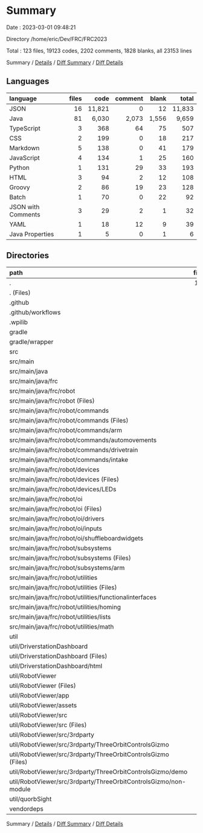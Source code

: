 # Summary

Date : 2023-03-01 09:48:21

Directory /home/eric/Dev/FRC/FRC2023

Total : 123 files,  19123 codes, 2202 comments, 1828 blanks, all 23153 lines

Summary / [Details](details.md) / [Diff Summary](diff.md) / [Diff Details](diff-details.md)

## Languages
| language | files | code | comment | blank | total |
| :--- | ---: | ---: | ---: | ---: | ---: |
| JSON | 16 | 11,821 | 0 | 12 | 11,833 |
| Java | 81 | 6,030 | 2,073 | 1,556 | 9,659 |
| TypeScript | 3 | 368 | 64 | 75 | 507 |
| CSS | 2 | 199 | 0 | 18 | 217 |
| Markdown | 5 | 138 | 0 | 41 | 179 |
| JavaScript | 4 | 134 | 1 | 25 | 160 |
| Python | 1 | 131 | 29 | 33 | 193 |
| HTML | 3 | 94 | 2 | 12 | 108 |
| Groovy | 2 | 86 | 19 | 23 | 128 |
| Batch | 1 | 70 | 0 | 22 | 92 |
| JSON with Comments | 3 | 29 | 2 | 1 | 32 |
| YAML | 1 | 18 | 12 | 9 | 39 |
| Java Properties | 1 | 5 | 0 | 1 | 6 |

## Directories
| path | files | code | comment | blank | total |
| :--- | ---: | ---: | ---: | ---: | ---: |
| . | 123 | 19,123 | 2,202 | 1,828 | 23,153 |
| . (Files) | 11 | 545 | 19 | 67 | 631 |
| .github | 1 | 18 | 12 | 9 | 39 |
| .github/workflows | 1 | 18 | 12 | 9 | 39 |
| .wpilib | 1 | 6 | 0 | 0 | 6 |
| gradle | 1 | 5 | 0 | 1 | 6 |
| gradle/wrapper | 1 | 5 | 0 | 1 | 6 |
| src | 81 | 6,030 | 2,073 | 1,556 | 9,659 |
| src/main | 81 | 6,030 | 2,073 | 1,556 | 9,659 |
| src/main/java | 81 | 6,030 | 2,073 | 1,556 | 9,659 |
| src/main/java/frc | 81 | 6,030 | 2,073 | 1,556 | 9,659 |
| src/main/java/frc/robot | 81 | 6,030 | 2,073 | 1,556 | 9,659 |
| src/main/java/frc/robot (Files) | 3 | 303 | 24 | 82 | 409 |
| src/main/java/frc/robot/commands | 25 | 1,707 | 295 | 420 | 2,422 |
| src/main/java/frc/robot/commands (Files) | 4 | 244 | 50 | 73 | 367 |
| src/main/java/frc/robot/commands/arm | 7 | 572 | 53 | 116 | 741 |
| src/main/java/frc/robot/commands/automovements | 2 | 177 | 5 | 19 | 201 |
| src/main/java/frc/robot/commands/drivetrain | 10 | 622 | 180 | 188 | 990 |
| src/main/java/frc/robot/commands/intake | 2 | 92 | 7 | 24 | 123 |
| src/main/java/frc/robot/devices | 12 | 951 | 451 | 265 | 1,667 |
| src/main/java/frc/robot/devices (Files) | 8 | 685 | 302 | 192 | 1,179 |
| src/main/java/frc/robot/devices/LEDs | 4 | 266 | 149 | 73 | 488 |
| src/main/java/frc/robot/oi | 12 | 631 | 407 | 200 | 1,238 |
| src/main/java/frc/robot/oi (Files) | 1 | 71 | 19 | 20 | 110 |
| src/main/java/frc/robot/oi/drivers | 5 | 268 | 137 | 78 | 483 |
| src/main/java/frc/robot/oi/inputs | 4 | 202 | 165 | 69 | 436 |
| src/main/java/frc/robot/oi/shuffleboardwidgets | 2 | 90 | 86 | 33 | 209 |
| src/main/java/frc/robot/subsystems | 6 | 1,445 | 431 | 344 | 2,220 |
| src/main/java/frc/robot/subsystems (Files) | 2 | 588 | 281 | 145 | 1,014 |
| src/main/java/frc/robot/subsystems/arm | 4 | 857 | 150 | 199 | 1,206 |
| src/main/java/frc/robot/utilities | 23 | 993 | 465 | 245 | 1,703 |
| src/main/java/frc/robot/utilities (Files) | 9 | 407 | 138 | 115 | 660 |
| src/main/java/frc/robot/utilities/functionalinterfaces | 1 | 4 | 9 | 3 | 16 |
| src/main/java/frc/robot/utilities/homing | 2 | 189 | 16 | 26 | 231 |
| src/main/java/frc/robot/utilities/lists | 7 | 153 | 51 | 30 | 234 |
| src/main/java/frc/robot/utilities/math | 4 | 240 | 251 | 71 | 562 |
| util | 24 | 12,333 | 98 | 194 | 12,625 |
| util/DriverstationDashboard | 8 | 10,707 | 2 | 41 | 10,750 |
| util/DriverstationDashboard (Files) | 5 | 10,446 | 0 | 12 | 10,458 |
| util/DriverstationDashboard/html | 3 | 261 | 2 | 29 | 292 |
| util/RobotViewer | 15 | 1,495 | 67 | 120 | 1,682 |
| util/RobotViewer (Files) | 4 | 910 | 0 | 5 | 915 |
| util/RobotViewer/app | 4 | 141 | 10 | 21 | 172 |
| util/RobotViewer/assets | 1 | 19 | 0 | 1 | 20 |
| util/RobotViewer/src | 6 | 425 | 57 | 93 | 575 |
| util/RobotViewer/src (Files) | 2 | 309 | 57 | 63 | 429 |
| util/RobotViewer/src/3rdparty | 4 | 116 | 0 | 30 | 146 |
| util/RobotViewer/src/3rdparty/ThreeOrbitControlsGizmo | 4 | 116 | 0 | 30 | 146 |
| util/RobotViewer/src/3rdparty/ThreeOrbitControlsGizmo (Files) | 1 | 74 | 0 | 21 | 95 |
| util/RobotViewer/src/3rdparty/ThreeOrbitControlsGizmo/demo | 2 | 38 | 0 | 7 | 45 |
| util/RobotViewer/src/3rdparty/ThreeOrbitControlsGizmo/non-module | 1 | 4 | 0 | 2 | 6 |
| util/quorbSight | 1 | 131 | 29 | 33 | 193 |
| vendordeps | 4 | 186 | 0 | 1 | 187 |

Summary / [Details](details.md) / [Diff Summary](diff.md) / [Diff Details](diff-details.md)